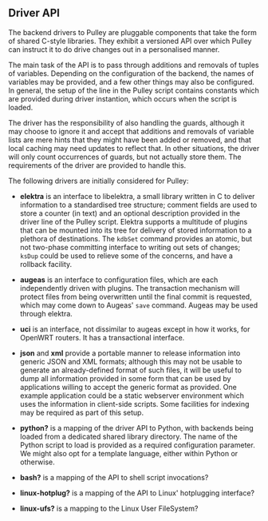 Driver API
----------

The backend drivers to Pulley are pluggable components that take the form of
shared C-style libraries. They exhibit a versioned API over which Pulley can
instruct it to do drive changes out in a personalised manner.

The main task of the API is to pass through additions and removals of tuples of
variables. Depending on the configuration of the backend, the names of variables
may be provided, and a few other things may also be configured. In general, the
setup of the line in the Pulley script contains constants which are provided
during driver instantion, which occurs when the script is loaded.

The driver has the responsibility of also handling the guards, although it may
choose to ignore it and accept that additions and removals of variable lists are
mere hints that they might have been added or removed, and that local caching
may need updates to reflect that. In other situations, the driver will only
count occurrences of guards, but not actually store them. The requirements of
the driver are provided to handle this.

The following drivers are initially considered for Pulley:

-   **elektra** is an interface to libelektra, a small library written in C to
    deliver information to a standardised tree structure; comment fields are
    used to store a counter (in text) and an optional description provided in
    the driver line of the Pulley script. Elektra supports a multitude of
    plugins that can be mounted into its tree for delivery of stored information
    to a plethora of destinations. The `kdbSet` command provides an atomic, but
    not two-phase committing interface to writing out sets of changes; `ksDup`
    could be used to relieve some of the concerns, and have a rollback facility.

-   **augeas** is an interface to configuration files, which are each
    independently driven with plugins. The transaction mechanism will protect
    files from being overwritten until the final commit is requested, which may
    come down to Augeas' `save` command. Augeas may be used through elektra.

-   **uci** is an interface, not dissimilar to augeas except in how it works,
    for OpenWRT routers.  It has a transactional interface.

-   **json** and **xml** provide a portable manner to release information into
    generic JSON and XML formats; although this may not be usable to generate an
    already-defined format of such files, it will be useful to dump all
    information provided in some form that can be used by applications willing
    to accept the generic format as provided. One example application could be a
    static webserver environment which uses the information in client-side
    scripts. Some facilities for indexing may be required as part of this setup.

-   **python?** is a mapping of the driver API to Python, with backends being
    loaded from a dedicated shared library directory. The name of the Python
    script to load is provided as a required configuration parameter.  We might
    also opt for a template language, either within Python or otherwise.

-   **bash?** is a mapping of the API to shell script invocations?

-   **linux-hotplug?** is a mapping of the API to Linux' hotplugging interface?

-   **linux-ufs?** is a mapping to the Linux User FileSystem?

